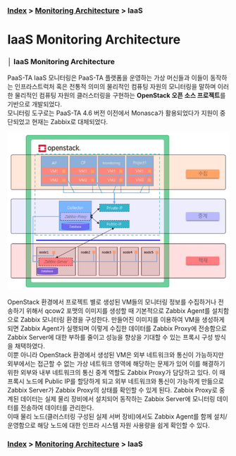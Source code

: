 ### [Index](https://github.com/PaaS-TA/Guide/tree/working-new-template) > [Monitoring Architecture](PAAS-TA_MONITORING_ARCHITECTURE.md) > IaaS


# IaaS Monitoring Architecture


### │ IaaS  Monitoring Architecture
PaaS-TA IaaS 모니터링은 PaaS-TA 플랫폼을 운영하는 가상 머신들과 이들이 동작하는 인프라스트럭처 혹은 전통적 의미의 물리적인 컴퓨팅 자원의 모니터링을 말하며 이러한 물리적인 컴퓨팅 자원의 클러스터링을 구현하는 **OpenStack 오픈 소스 프로젝트**를 기반으로 개발되었다.  
모니터링 도구로는 PaaS-TA 4.6 버전 이전에서 Monasca가 활용되었다가 지원이 중단되었고 현재는 Zabbix로 대체되었다.  

<p align="center">
  <img src="images/iaas-monitoring-architecture.png">
</p>

OpenStack 환경에서 프로젝트 별로 생성된 VM들의 모니터링 정보를 수집하거나 전송하기 위해서 qcow2 포맷의 이미지를 생성할 때 기본적으로 Zabbix Agent를 설치함으로 Zabbix 모니터링 환경을 구성한다. 만들어진 이미지를 이용하여 VM을 생성하게 되면 Zabbix Agent가 실행되며 이렇게 수집한 데이터를 Zabbix Proxy에 전송함으로 Zabbix Server에 대한 부하를 줄이고 성능을 향상을 기대할 수 있는 프록시 구성 방식을 채택하였다.  
이뿐 아니라 OpenStack 환경에서 생성된 VM은 외부 네트워크와 통신이 가능하지만 외부에서는 접근할 수 없는 가상 네트워크 영역에 해당하는 문제가 있어 이를 해결하기 위한 외부와 내부 네트워크의 통신 중계 역할도 Zabbix Proxy가 담당하고 있다. 이 때 프록시 노드에 Public IP를 할당하게 되고 외부 네트워크와 통신이 가능하게 만듦으로 Zabbix Server가 Zabbix Proxy의 상태를 확인할 수 있게 된다. Zabbix Proxy로 중계된 데이터는 실제 물리 장비에서 설치되어 동작하는 Zabbix Server에 모니터링 데이터를 전송하여 데이터를 관리한다.  
이때 물리 노드(클러스터링 구성된 실제 서버 장비)에서도 Zabbix Agent를 함께 설치/운영함으로 해당 노드에 대한 인프라 시스템 자원 사용량을 쉽게 확인할 수 있다.


### [Index](https://github.com/PaaS-TA/Guide/tree/working-new-template) > [Monitoring Architecture](PAAS-TA_MONITORING_ARCHITECTURE.md) > IaaS
